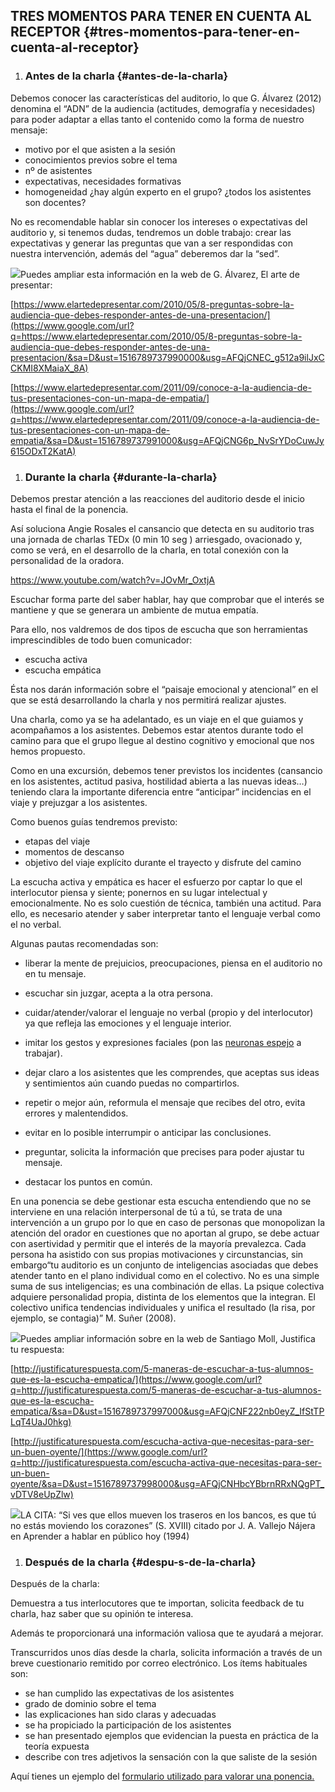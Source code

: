 ## TRES MOMENTOS PARA TENER EN CUENTA AL RECEPTOR {#tres-momentos-para-tener-en-cuenta-al-receptor}

1.  ### Antes de la charla {#antes-de-la-charla}

Debemos conocer las características del auditorio, lo que G. Álvarez (2012) denomina el “ADN” de la audiencia (actitudes, demografía y necesidades) para poder adaptar a ellas tanto el contenido como la forma de nuestro mensaje:

*   motivo por el que asisten a la sesión
*   conocimientos previos sobre el tema
*   nº de asistentes
*   expectativas, necesidades formativas
*   homogeneidad ¿hay algún experto en el grupo? ¿todos los asistentes son docentes?

No es recomendable hablar sin conocer los intereses o expectativas del auditorio y, si tenemos dudas, tendremos un doble trabajo: crear las expectativas y generar las preguntas que van a ser respondidas con nuestra intervención, además del “agua” deberemos dar la “sed”.

![](images/image2.jpg)Puedes ampliar esta información en la web de G. Álvarez, El arte de presentar:

[https://www.elartedepresentar.com/2010/05/8-preguntas-sobre-la-audiencia-que-debes-responder-antes-de-una-presentacion/](https://www.google.com/url?q=https://www.elartedepresentar.com/2010/05/8-preguntas-sobre-la-audiencia-que-debes-responder-antes-de-una-presentacion/&sa=D&ust=1516789737990000&usg=AFQjCNEC_g512a9ilJxCCKMI8XMaiaX_8A)

[https://www.elartedepresentar.com/2011/09/conoce-a-la-audiencia-de-tus-presentaciones-con-un-mapa-de-empatia/](https://www.google.com/url?q=https://www.elartedepresentar.com/2011/09/conoce-a-la-audiencia-de-tus-presentaciones-con-un-mapa-de-empatia/&sa=D&ust=1516789737991000&usg=AFQjCNG6p_NvSrYDoCuwJy615ODxT2KatA)

1.  ### Durante la charla {#durante-la-charla}

Debemos prestar atención a las reacciones del auditorio desde el inicio hasta el final de la ponencia.

Así soluciona Angie Rosales el cansancio que detecta en su auditorio tras una jornada de charlas TEDx (0 min 10 seg ) arriesgado, ovacionado y, como se verá,  en el desarrollo de la charla, en total conexión con la personalidad de la oradora.

https://www.youtube.com/watch?v=JOvMr_OxtjA

Escuchar forma parte del saber hablar, hay que comprobar que el interés se mantiene y que se  generara un ambiente de mutua empatía.

Para ello, nos valdremos de dos tipos de escucha que son herramientas imprescindibles de todo buen comunicador:

*   escucha activa
*   escucha empática

Ésta nos darán información sobre el “paisaje emocional y atencional” en el que se está desarrollando la charla y nos permitirá realizar ajustes.

Una charla, como ya se ha adelantado, es un viaje en el que guiamos y acompañamos a los asistentes. Debemos estar atentos durante todo el camino para que el grupo llegue al  destino cognitivo y emocional que nos hemos propuesto.

Como en una excursión, debemos tener previstos los incidentes (cansancio en los asistentes, actitud pasiva, hostilidad abierta a las nuevas ideas…) teniendo clara la importante diferencia entre “anticipar” incidencias en el viaje y prejuzgar a los asistentes.  

Como buenos guías tendremos previsto:

*   etapas del viaje
*   momentos de descanso
*   objetivo del viaje explícito durante el trayecto y disfrute del camino

La escucha activa y empática es hacer el esfuerzo por captar lo que el interlocutor piensa y siente; ponernos en su lugar intelectual y emocionalmente. No es solo cuestión de técnica, también una actitud.  Para ello, es necesario atender y saber interpretar tanto el lenguaje verbal como el no verbal.

Algunas pautas recomendadas son:

*   liberar la mente de prejuicios, preocupaciones, piensa en el auditorio no en tu mensaje.
*   escuchar sin juzgar, acepta a la otra persona.

*   cuidar/atender/valorar el lenguaje no verbal (propio y del interlocutor) ya que  refleja las  emociones y el lenguaje interior.
*   imitar los gestos y expresiones faciales (pon las [neuronas espejo](https://www.google.com/url?q=https://escuelaconcerebro.wordpress.com/2014/01/07/neuronas-espejo-en-el-aula/&sa=D&ust=1516789737995000&usg=AFQjCNF138BE8URqorledg-jFmoqJzA14w) a trabajar).

*   dejar claro a los asistentes que les comprendes, que aceptas sus ideas y sentimientos aún cuando puedas no compartirlos.
*   repetir o mejor aún, reformula el mensaje que recibes del otro, evita errores y malentendidos.
*   evitar en lo posible interrumpir o anticipar las conclusiones.
*   preguntar, solicita la información que precises para poder ajustar tu mensaje.
*   destacar los puntos en común.

En una ponencia se debe gestionar esta escucha entendiendo que no se interviene en una relación interpersonal de tú a tú, se trata de una intervención a un grupo por lo que en caso de personas que monopolizan la atención del orador en cuestiones que no aportan al grupo, se debe actuar con asertividad y permitir que el interés de la mayoría prevalezca. Cada persona ha asistido con sus propias motivaciones y circunstancias, sin embargo“tu auditorio es un conjunto de inteligencias asociadas que debes atender tanto en el plano individual como en el colectivo. No es una simple suma de sus inteligencias; es una combinación de ellas. La psique colectiva adquiere personalidad propia, distinta de los elementos que la integran. El colectivo unifica tendencias individuales y unifica el resultado (la risa, por ejemplo, se contagia)” M. Suñer (2008).

![](images/image2.jpg)Puedes ampliar información sobre en la web de Santiago Moll, Justifica tu respuesta:

[http://justificaturespuesta.com/5-maneras-de-escuchar-a-tus-alumnos-que-es-la-escucha-empatica/](https://www.google.com/url?q=http://justificaturespuesta.com/5-maneras-de-escuchar-a-tus-alumnos-que-es-la-escucha-empatica/&sa=D&ust=1516789737997000&usg=AFQjCNF222nb0eyZ_IfStTPLqT4UaJ0hkg)

[http://justificaturespuesta.com/escucha-activa-que-necesitas-para-ser-un-buen-oyente/](https://www.google.com/url?q=http://justificaturespuesta.com/escucha-activa-que-necesitas-para-ser-un-buen-oyente/&sa=D&ust=1516789737998000&usg=AFQjCNHbcYBbrnRRxNQgPT_vDTV8eUpZlw)

![](images/image3.jpg)LA CITA: “Si ves que ellos mueven los traseros en los bancos, es que tú no estás moviendo los corazones” (S. XVIII) citado por J. A. Vallejo Nájera en Aprender a hablar en público hoy (1994)

1.  ### Después de la charla {#despu-s-de-la-charla}

Después de la charla:

Demuestra a tus interlocutores que te importan, solicita feedback de tu charla, haz saber que su opinión te interesa.

Además te proporcionará una información valiosa que te ayudará a mejorar.

Transcurridos unos días desde la charla, solicita información a través de un breve cuestionario remitido por correo electrónico. Los ítems habituales son:

*   se han cumplido las expectativas de los asistentes
*   grado de dominio sobre el tema
*   las explicaciones han sido claras y adecuadas
*   se ha propiciado la participación de los asistentes
*   se han presentado ejemplos que evidencian la puesta en práctica de la teoría expuesta
*   describe con tres adjetivos la sensación con la que saliste de la sesión

Aquí tienes un ejemplo del [formulario utilizado para valorar una ponencia.](https://www.google.com/url?q=https://goo.gl/forms/K2whReyuzr6NmXRC3&sa=D&ust=1516789738001000&usg=AFQjCNHueXzdEFQjQf97n0euf4JjHZmbYA)